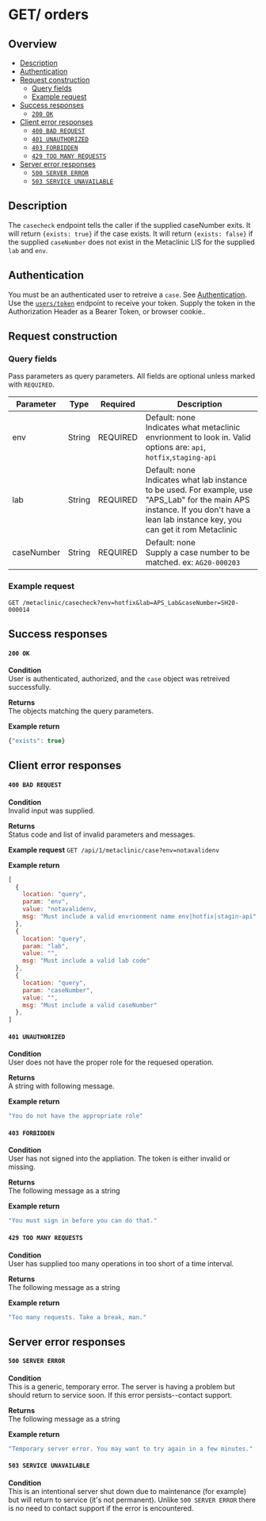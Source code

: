 # GET/ orders


## Overview

- [Description](#description)
- [Authentication](#authentication)
- [Request construction](#request-construction)
  - [Query fields](#query-fields)
  - [Example request](#example-request)
- [Success responses](#success-responses)
  - [`200 OK`](#200-ok)
- [Client error responses](#client-error-responses)
  - [`400 BAD REQUEST`](#400-bad-request)
  - [`401 UNAUTHORIZED`](#401-unauthorized)
  - [`403 FORBIDDEN`](#403-forbidden)
  - [`429 TOO MANY REQUESTS`](#429-too-many-requests)
- [Server error responses](#server-error-responses)
  - [`500 SERVER ERROR`](#500-server-error)
  - [`503 SERVICE UNAVAILABLE`](#503-service-unavailable)


## Description

The `casecheck` endpoint tells the caller if the supplied caseNumber exits. It
will return `{exists: true}` if the case exists. It will return `{exists: false}`
if the supplied `caseNumber` does not exist in the Metaclinic LIS for the supplied
`lab` and `env`.

## Authentication

You must be an authenticated user to retreive a `case`. See [Authentication](../../../authentication/README.md).
Use the [`users/token`](../../users/get/token.md) endpoint to receive your token.
Supply the token in the Authorization Header as a Bearer Token, or browser cookie..

## Request construction

### Query fields

Pass parameters as query parameters. All fields are
optional unless marked with `REQUIRED`.

| Parameter                  | Type        | Required | Description                        |
|----------------------------|-------------| :------: |------------------------------------|
| env                        | String      | REQUIRED | Default: none<br>Indicates what metaclinic envrionment to look in. Valid options are: `api`, `hotfix`,`staging-api` |
| lab                        | String      | REQUIRED | Default: none<br>Indicates what lab instance to be used. For example, use "APS_Lab" for the main APS instance. If you don't have a lean lab instance key, you can get it rom Metaclinic |
| caseNumber                 | String      | REQUIRED | Default: none<br>Supply a case number to be matched. ex: `AG20-000203` |

### Example request

```GET /metaclinic/casecheck?env=hotfix&lab=APS_Lab&caseNumber=SH20-000014```


## Success responses

#### `200 OK`

**Condition** \
User is authenticated, authorized, and the `case` object was retreived
successfully.

**Returns** \
The objects matching the query parameters.

**Example return**
``` Javascript
{"exists": true}
```


## Client error responses

#### `400 BAD REQUEST`

**Condition** \
Invalid input was supplied.

**Returns** \
Status code and list of invalid parameters and messages.

**Example request**
```GET /api/1/metaclinic/case?env=notavalidenv```

**Example return**
``` Javascript
[
  {
    location: "query",
    param: "env",
    value: "notavalidenv,
    msg: "Must include a valid envrionment name env|hotfix|stagin-api"
  },
  {
    location: "query",
    param: "lab",
    value: "",
    msg: "Must include a valid lab code"
  },
  {
    location: "query",
    param: "caseNumber",
    value: "",
    msg: "Must include a valid caseNumber"
  },
]
```

#### `401 UNAUTHORIZED`
**Condition** \
User does not have the proper role for the requesed operation.

**Returns** \
A string with following message.

**Example return**
``` Javascript
"You do not have the appropriate role"
```

#### `403 FORBIDDEN`
**Condition** \
User has not signed into the appliation. The token is either invalid
or missing.

**Returns** \
The following message as a string

**Example return**
``` Javascript
"You must sign in before you can do that."
```

#### `429 TOO MANY REQUESTS`
**Condition** \
User has supplied too many operations in too short of a time interval.

**Returns** \
The following message as a string

**Example return**
``` Javascript
"Too many requests. Take a break, man."
```


## Server error responses


#### `500 SERVER ERROR`
**Condition** \
This is a generic, temporary error. The server is having a problem
but should return to service soon. If this error persists--contact support.

**Returns** \
The following message as a string

**Example return**
``` Javascript
"Temporary server error. You may want to try again in a few minutes."
```

#### `503 SERVICE UNAVAILABLE`
**Condition** \
This is an intentional server shut down due to maintenance
(for example) but will return to service (it's not permanent). Unlike
`500 SERVER ERROR` there is no need to contact support if the error is encountered.
